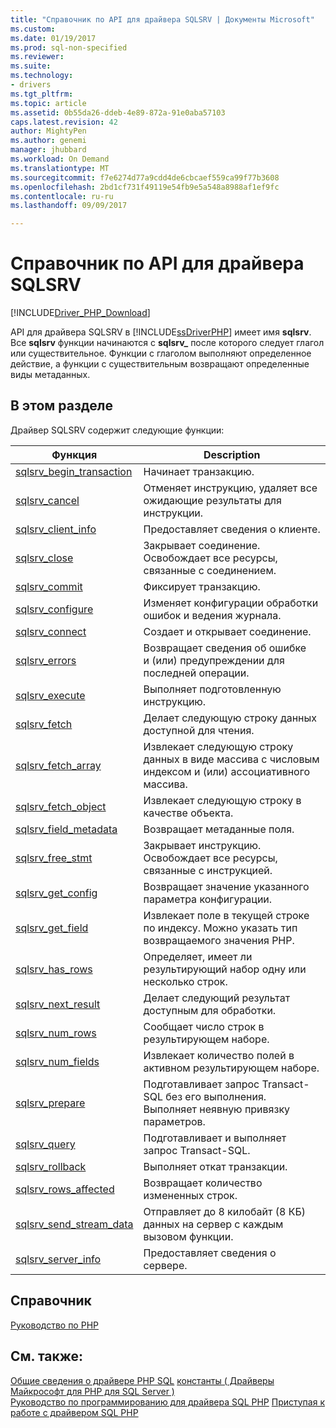 ```yaml
---
title: "Справочник по API для драйвера SQLSRV | Документы Microsoft"
ms.custom: 
ms.date: 01/19/2017
ms.prod: sql-non-specified
ms.reviewer: 
ms.suite: 
ms.technology:
- drivers
ms.tgt_pltfrm: 
ms.topic: article
ms.assetid: 0b55da26-ddeb-4e89-872a-91e0aba57103
caps.latest.revision: 42
author: MightyPen
ms.author: genemi
manager: jhubbard
ms.workload: On Demand
ms.translationtype: MT
ms.sourcegitcommit: f7e6274d77a9cdd4de6cbcaef559ca99f77b3608
ms.openlocfilehash: 2bd1cf731f49119e54fb9e5a548a8988af1ef9fc
ms.contentlocale: ru-ru
ms.lasthandoff: 09/09/2017

---
```

# <a name="sqlsrv-driver-api-reference"></a>Справочник по API для драйвера SQLSRV
[!INCLUDE[Driver_PHP_Download](../../includes/driver_php_download.md)]

API для драйвера SQLSRV в [!INCLUDE[ssDriverPHP](../../includes/ssdriverphp_md.md)] имеет имя **sqlsrv**. Все **sqlsrv** функции начинаются с **sqlsrv_** после которого следует глагол или существительное. Функции с глаголом выполняют определенное действие, а функции с существительным возвращают определенные виды метаданных.  
  
## <a name="in-this-section"></a>В этом разделе  
Драйвер SQLSRV содержит следующие функции:  
  
|Функция|Description|  
|------------|---------------|  
|[sqlsrv_begin_transaction](../../connect/php/sqlsrv-begin-transaction.md)|Начинает транзакцию.|  
|[sqlsrv_cancel](../../connect/php/sqlsrv-cancel.md)|Отменяет инструкцию, удаляет все ожидающие результаты для инструкции.|  
|[sqlsrv_client_info](../../connect/php/sqlsrv-client-info.md)|Предоставляет сведения о клиенте.|  
|[sqlsrv_close](../../connect/php/sqlsrv-close.md)|Закрывает соединение. Освобождает все ресурсы, связанные с соединением.|  
|[sqlsrv_commit](../../connect/php/sqlsrv-commit.md)|Фиксирует транзакцию.|  
|[sqlsrv_configure](../../connect/php/sqlsrv-configure.md)|Изменяет конфигурации обработки ошибок и ведения журнала.|  
|[sqlsrv_connect](../../connect/php/sqlsrv-connect.md)|Создает и открывает соединение.|  
|[sqlsrv_errors](../../connect/php/sqlsrv-errors.md)|Возвращает сведения об ошибке и (или) предупреждении для последней операции.|  
|[sqlsrv_execute](../../connect/php/sqlsrv-execute.md)|Выполняет подготовленную инструкцию.|  
|[sqlsrv_fetch](../../connect/php/sqlsrv-fetch.md)|Делает следующую строку данных доступной для чтения.|  
|[sqlsrv_fetch_array](../../connect/php/sqlsrv-fetch-array.md)|Извлекает следующую строку данных в виде массива с числовым индексом и (или) ассоциативного массива.|  
|[sqlsrv_fetch_object](../../connect/php/sqlsrv-fetch-object.md)|Извлекает следующую строку в качестве объекта.|  
|[sqlsrv_field_metadata](../../connect/php/sqlsrv-field-metadata.md)|Возвращает метаданные поля.|  
|[sqlsrv_free_stmt](../../connect/php/sqlsrv-free-stmt.md)|Закрывает инструкцию. Освобождает все ресурсы, связанные с инструкцией.|  
|[sqlsrv_get_config](../../connect/php/sqlsrv-get-config.md)|Возвращает значение указанного параметра конфигурации.|  
|[sqlsrv_get_field](../../connect/php/sqlsrv-get-field.md)|Извлекает поле в текущей строке по индексу. Можно указать тип возвращаемого значения PHP.|  
|[sqlsrv_has_rows](../../connect/php/sqlsrv-has-rows.md)|Определяет, имеет ли результирующий набор одну или несколько строк.|  
|[sqlsrv_next_result](../../connect/php/sqlsrv-next-result.md)|Делает следующий результат доступным для обработки.|  
|[sqlsrv_num_rows](../../connect/php/sqlsrv-num-rows.md)|Сообщает число строк в результирующем наборе.|  
|[sqlsrv_num_fields](../../connect/php/sqlsrv-num-fields.md)|Извлекает количество полей в активном результирующем наборе.|  
|[sqlsrv_prepare](../../connect/php/sqlsrv-prepare.md)|Подготавливает запрос Transact-SQL без его выполнения. Выполняет неявную привязку параметров.|  
|[sqlsrv_query](../../connect/php/sqlsrv-query.md)|Подготавливает и выполняет запрос Transact-SQL.|  
|[sqlsrv_rollback](../../connect/php/sqlsrv-rollback.md)|Выполняет откат транзакции.|  
|[sqlsrv_rows_affected](../../connect/php/sqlsrv-rows-affected.md)|Возвращает количество измененных строк.|  
|[sqlsrv_send_stream_data](../../connect/php/sqlsrv-send-stream-data.md)|Отправляет до 8 килобайт (8 КБ) данных на сервер с каждым вызовом функции.|  
|[sqlsrv_server_info](../../connect/php/sqlsrv-server-info.md)|Предоставляет сведения о сервере.|  
  
## <a name="reference"></a>Справочник  
[Руководство по PHP](http://go.microsoft.com/fwlink/?LinkId=105500)  
  
## <a name="see-also"></a>См. также:  
[Общие сведения о драйвере PHP SQL](../../connect/php/overview-of-the-php-sql-driver.md)
[константы &#40; Драйверы Майкрософт для PHP для SQL Server &#41;](../../connect/php/constants-microsoft-drivers-for-php-for-sql-server.md)  
[Руководство по программированию для драйвера SQL PHP](../../connect/php/programming-guide-for-php-sql-driver.md)
[Приступая к работе с драйвером SQL PHP](../../connect/php/getting-started-with-the-php-sql-driver.md)
  

